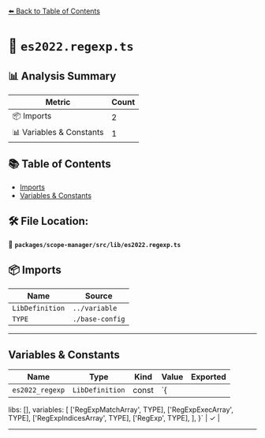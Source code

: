 [⬅️ Back to Table of Contents](../../../../index.md)

# 📄 `es2022.regexp.ts`

## 📊 Analysis Summary

| Metric | Count |
|--------|-------|
| 📦 Imports | 2 |
| 📊 Variables & Constants | 1 |

## 📚 Table of Contents

- [Imports](#imports)
- [Variables & Constants](#variables-constants)

## 🛠️ File Location:
📂 **`packages/scope-manager/src/lib/es2022.regexp.ts`**

## 📦 Imports

| Name | Source |
|------|--------|
| `LibDefinition` | `../variable` |
| `TYPE` | `./base-config` |


---

## Variables & Constants

| Name | Type | Kind | Value | Exported |
|------|------|------|-------|----------|
| `es2022_regexp` | `LibDefinition` | const | `{
  libs: [],
  variables: [
    ['RegExpMatchArray', TYPE],
    ['RegExpExecArray', TYPE],
    ['RegExpIndicesArray', TYPE],
    ['RegExp', TYPE],
  ],
}` | ✓ |


---
